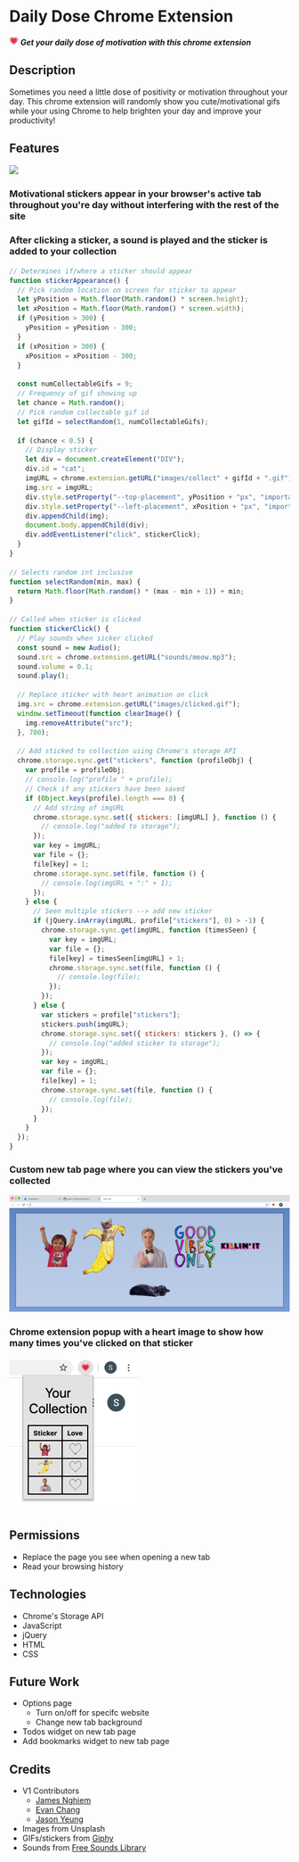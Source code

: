 
# Daily Dose Chrome Extension

![](icon/favicon-16x16.png) ***Get your daily dose of motivation with this chrome extension***

<!-- Add to Chrome: [Chrome Web Store - Daily Dose](https://chrome.google.com/webstore/detail/daily-dose/fbkhoaljbboohomeifchfbepflpckpmj) -->

## Description

Sometimes you need a little dose of positivity or motivation throughout your day. This chrome extension will randomly show you cute/motivational gifs while your using Chrome to help brighten your day and improve your productivity!

## Features

![](https://media.giphy.com/media/j65HZTYkRKCGll7W2h/giphy.gif)

### Motivational stickers appear in your browser's active tab throughout you're day without interfering with the rest of the site

### After clicking a sticker, a sound is played and the sticker is added to your collection

``` js
// Determines if/where a sticker should appear
function stickerAppearance() {
  // Pick random location on screen for sticker to appear
  let yPosition = Math.floor(Math.random() * screen.height);
  let xPosition = Math.floor(Math.random() * screen.width);
  if (yPosition > 300) {
    yPosition = yPosition - 300;
  }
  if (xPosition > 300) {
    xPosition = xPosition - 300;
  }

  const numCollectableGifs = 9;
  // Frequency of gif showing up
  let chance = Math.random();
  // Pick random collectable gif id
  let gifId = selectRandom(1, numCollectableGifs);

  if (chance < 0.5) {
    // Display sticker
    let div = document.createElement("DIV");
    div.id = "cat";
    imgURL = chrome.extension.getURL("images/collect" + gifId + ".gif");
    img.src = imgURL;
    div.style.setProperty("--top-placement", yPosition + "px", "important");
    div.style.setProperty("--left-placement", xPosition + "px", "important");
    div.appendChild(img);
    document.body.appendChild(div);
    div.addEventListener("click", stickerClick);
  }
}

// Selects random int inclusive
function selectRandom(min, max) {
  return Math.floor(Math.random() * (max - min + 1)) + min;
}

// Called when sticker is clicked
function stickerClick() {
  // Play sounds when sicker clicked
  const sound = new Audio();
  sound.src = chrome.extension.getURL("sounds/meow.mp3");
  sound.volume = 0.1;
  sound.play();

  // Replace sticker with heart animation on click
  img.src = chrome.extension.getURL("images/clicked.gif");
  window.setTimeout(function clearImage() {
    img.removeAttribute("src");
  }, 700);

  // Add sticked to collection using Chrome's storage API
  chrome.storage.sync.get("stickers", function (profileObj) {
    var profile = profileObj;
    // console.log("profile " + profile);
    // Check if any stickers have been saved
    if (Object.keys(profile).length === 0) {
      // Add string of imgURL
      chrome.storage.sync.set({ stickers: [imgURL] }, function () {
        // console.log("added to storage");
      });
      var key = imgURL;
      var file = {};
      file[key] = 1;
      chrome.storage.sync.set(file, function () {
        // console.log(imgURL + ":" + 1);
      });
    } else {
      // Seen multiple stickers --> add new sticker
      if (jQuery.inArray(imgURL, profile["stickers"], 0) > -1) {
        chrome.storage.sync.get(imgURL, function (timesSeen) {
          var key = imgURL;
          var file = {};
          file[key] = timesSeen[imgURL] + 1;
          chrome.storage.sync.set(file, function () {
            // console.log(file);
          });
        });
      } else {
        var stickers = profile["stickers"];
        stickers.push(imgURL);
        chrome.storage.sync.set({ stickers: stickers }, () => {
          // console.log("added sticker to storage");
        });
        var key = imgURL;
        var file = {};
        file[key] = 1;
        chrome.storage.sync.set(file, function () {
          // console.log(file);
        });
      }
    }
  });
}
```

### Custom new tab page where you can view the stickers you've collected

![](images/new_tab_screenshot.png)

### Chrome extension popup with a heart image to show how many times you've clicked on that sticker

![](images/popup_screenshot.png)

## Permissions

* Replace the page you see when opening a new tab
* Read your browsing history

## Technologies

* Chrome's Storage API
* JavaScript
* jQuery
* HTML
* CSS

## Future Work

* Options page
  * Turn on/off for specifc website
  * Change new tab background
* Todos widget on new tab page
* Add bookmarks widget to new tab page

## Credits

* V1 Contributors
  * [James Nghiem](https://github.com/jamesnghiem)
  * [Evan Chang](https://github.com/pkmnfreak)
  * [Jason Yeung](https://github.com/JasonJYeung)
* Images from Unsplash
* GIFs/stickers from [Giphy](https://giphy.com/)
* Sounds from [Free Sounds Library](https://www.freesoundslibrary.com/)
